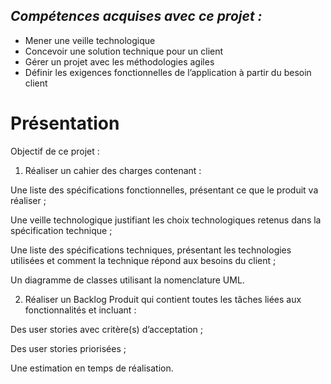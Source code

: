 ## *Compétences acquises avec ce projet :*
- Mener une veille technologique
- Concevoir une solution technique pour un client
- Gérer un projet avec les méthodologies agiles
- Définir les exigences fonctionnelles de l’application à partir du besoin client

# Présentation

Objectif de ce projet :

1. Réaliser un cahier des charges contenant :

Une liste des spécifications fonctionnelles, présentant ce que le produit va réaliser ;

Une veille technologique justifiant les choix technologiques retenus dans la spécification technique ;

Une liste des spécifications techniques, présentant les technologies utilisées et comment la technique répond aux besoins du client ;

Un diagramme de classes utilisant la nomenclature UML.

2. Réaliser un Backlog Produit qui contient toutes les tâches liées aux fonctionnalités et incluant : 

Des user stories avec critère(s) d’acceptation ;

Des user stories priorisées ;

Une estimation en temps de réalisation.
